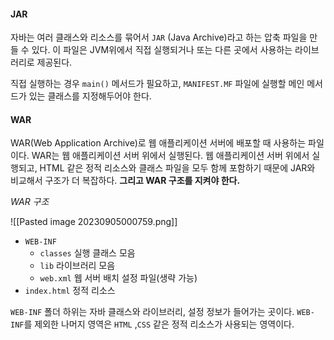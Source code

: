 
#### JAR
자바는 여러 클래스와 리소스를 묶어서 `JAR` (Java Archive)라고 하는 압축 파일을 만들 수 있다. 이 파일은 JVM위에서 직접 실행되거나 또는 다른 곳에서 사용하는 라이브러리로 제공된다.

직접 실행하는 경우 `main()` 메서드가 필요하고, `MANIFEST.MF` 파일에 실행할 메인 메서드가 있는 클래스를 지정해두어야 한다.


#### WAR
WAR(Web Application Archive)로 웹 애플리케이션 서버에 배포할 때 사용하는 파일이다. WAR는 웹 애플리케이션 서버 위에서 실행된다. 웹 애플리케이션 서버 위에서 실행되고, HTML 같은 정적 리소스와 클래스 파일을 모두 함께 포함하기 때문에 JAR와 비교해서 구조가 더 복잡하다. **그리고 WAR 구조를 지켜야 한다.**


*WAR 구조*

![[Pasted image 20230905000759.png]]

- `WEB-INF`
	- `classes` 실행 클래스 모음
	- `lib` 라이브러리 모음
	- `web.xml` 웹 서버 배치 설정 파일(생략 가능)
- `index.html` 정적 리소스

`WEB-INF` 폴더 하위는 자바 클래스와 라이브러리, 설정 정보가 들어가는 곳이다. `WEB-INF`를 제외한 나머지 영역은 `HTML` ,`CSS` 같은 정적 리소스가 사용되는 영역이다.
	